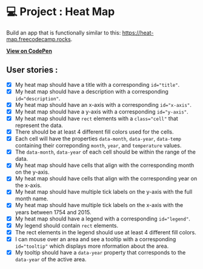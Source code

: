 # 💻 Project : Heat Map

Build an app that is functionally similar to this: https://heat-map.freecodecamp.rocks.

[**View on CodePen**](https://codepen.io/alexis-massa/pen/KwPwLXV)

## User stories :

-[x] My heat map should have a title with a corresponding `id="title"`.
-[x] My heat map should have a description with a corresponding `id="description"`.
-[x] My heat map should have an x-axis with a corresponding `id="x-axis"`.
-[x] My heat map should have a y-axis with a corresponding `id="y-axis"`.
-[x] My heat map should have `rect` elements with a `class="cell"` that represent the data.
-[x] There should be at least 4 different fill colors used for the cells.
-[x] Each cell will have the properties `data-month`, `data-year`, `data-temp` containing their correponding `month`, `year`, and `temperature` values.
-[x] The `data-month`, `data-year` of each cell should be within the range of the data.
-[x] My heat map should have cells that align with the corresponding month on the y-axis.
-[x] My heat map should have cells that align with the corresponding year on the x-axis.
-[x] My heat map should have multiple tick labels on the y-axis with the full month name.
-[x] My heat map should have multiple tick labels on the x-axis with the years between 1754 and 2015.
-[x] My heat map should have a legend with a corresponding `id="legend"`.
-[x] My legend should contain `rect` elements.
-[x] The rect elements in the legend should use at least 4 different fill colors.
-[x] I can mouse over an area and see a tooltip with a corresponding `id="tooltip"` which displays more nformation about the area.
-[x] My tooltip should have a `data-year` property that corresponds to the `data-year` of the active area.